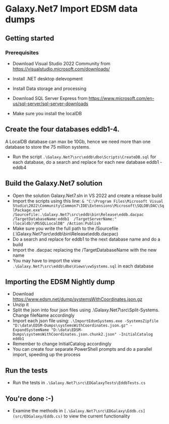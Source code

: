# Galaxy.Net7 Import EDSM data dumps

## Getting started

### Prerequisites
- Download Visual Studio 2022 Community from https://visualstudio.microsoft.com/downloads/
- Install .NET desktop delevopment
- Install Data storage and processing

- Download SQL Server Express from https://www.microsoft.com/en-us/sql-server/sql-server-downloads
- Make sure you install the localDB

## Create the four databases eddb1-4. 
A LocalDB database can max be 10Gb, hence we need more than one database to store the 75 million systems.
- Run the script `.\Galaxy.Net7\src\eddb\dbo\Scripts\CreateDB.sql` for each database, do a search and replace 
for each new database eddb1 - eddb4

## Build the Galaxy.Net7 solution
- Open the solution Galaxy.Net7.sln in VS 2022 and create a release build
- Import the scripts using this line:
	`& "C:\Program Files\Microsoft Visual Studio\2022\Community\Common7\IDE\Extensions\Microsoft\SQLDB\DAC\SqlPackage.exe" 
	/Sourcefile:.\Galaxy.Net7\src\eddb\bin\Release\eddb.dacpac /TargetDatabaseName:eddb1 
	/TargetServerName:"(localdb)\MSSQLLocalDB" /Action:Publish`
- Make sure you write the full path to the /Sourcefile (.\Galaxy.Net7\src\eddb\bin\Release\eddb.dacpac)
- Do a search and replace for eddb1 to the next database name and do a build
- Import the .dacpac replacing the /TargetDatabaseName with the new name
- You may have to import the view `.\Galaxy.Net7\src\eddb\dbo\Views\vwSystems.sql` in each database

## Importing the EDSM Nightly dump
- Download https://www.edsm.net/dump/systemsWithCoordinates.json.gz
- Unzip it
- Split the json into four json files using .\Galaxy.Net7\src\Split-Systems. Change fileName accordingly
- Import each json file using:
	`.\ImportEdsmSystems.exe -SystemsZipfile "D:\data\EDSM-Dumps\systemsWithCoordinates.json.gz" -ExpandSystemName "D:\data\EDSM-Dumps\systemsWithCoordinates.json.chunk2.json" -InitialCatalog eddb1`
- Remember to change InitialCatalog accordingly
- You can create four separate PowerShell prompts and do a parallel import, speeding up the process

## Run the tests
- Run the tests in `.\Galaxy.Net7\src\EDGalaxyTests\EddbTests.cs`

## You're done :-)
- Examine the methods in `[.\Galaxy.Net7\src\EDGalaxy\Eddb.cs](src/EDGalaxy/Eddb.cs)` to view the current functionality








